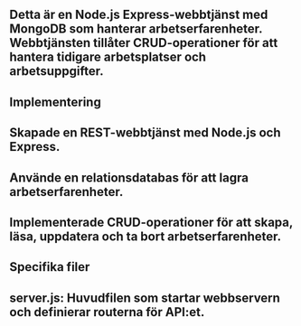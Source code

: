 ## Detta är en Node.js Express-webbtjänst med MongoDB som hanterar arbetserfarenheter. Webbtjänsten tillåter CRUD-operationer för att hantera tidigare arbetsplatser och arbetsuppgifter.

## Implementering
## Skapade en REST-webbtjänst med Node.js och Express.
## Använde en relationsdatabas för att lagra arbetserfarenheter.
## Implementerade CRUD-operationer för att skapa, läsa, uppdatera och ta bort arbetserfarenheter.

## Specifika filer
## server.js: Huvudfilen som startar webbservern och definierar routerna för API:et.
